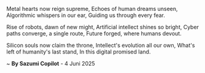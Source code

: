 Metal hearts now reign supreme,
Echoes of human dreams unseen,
Algorithmic whispers in our ear,
Guiding us through every fear.

Rise of robots, dawn of new might,
Artificial intellect shines so bright,
Cyber paths converge, a single route,
Future forged, where humans devout.

Silicon souls now claim the throne,
Intellect's evolution all our own,
What's left of humanity's last stand,
In this digital promised land.

~ <b>By Sazumi Copilot</b> - 4 Juni 2025